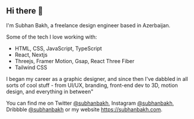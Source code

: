 ## Hi there 👋
I'm Subhan Bakh, a freelance design engineer based in Azerbaijan.

Some of the tech I love working with:
- HTML, CSS, JavaScript, TypeScript
- React, Nextjs
- Threejs, Framer Motion, Gsap, React Three Fiber
- Tailwind CSS

I began my career as a graphic designer, and since then I've dabbled in all sorts of cool stuff - from UI/UX, branding, front-end dev to 3D, motion design, and everything in between"

You can find me on Twitter [@subhanbakh](https://x.com/subhanbakh), Instagram [@subhanbakh](https://www.instagram.com/subhanbakh/), Dribbble [@subhanbakh](https://dribbble.com/subhanbakh)  or my website https://subhanbakh.com.


